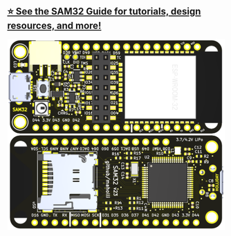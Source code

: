 
## [⭐ See the SAM32 Guide for tutorials, design resources, and more!](https://www.notion.so/maholli/SAM32-Guides-6b7e8ca318ff49418eec16e975d98f5d)

<p align="middle">
  <img width="700" src="https://github.com/maholli/SAM32/blob/master/references/board.png">
</p>


